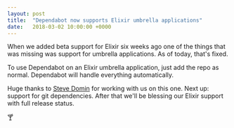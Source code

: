 ```yaml
---
layout: post
title:  "Dependabot now supports Elixir umbrella applications"
date:   2018-03-02 10:00:00 +0000
---
```


When we added beta support for Elixir six weeks ago one of the things that was
missing was support for umbrella applications. As of today, that's fixed.

To use Dependabot on an Elixir umbrella application, just add the repo as
normal. Dependabot will handle everything automatically.

Huge thanks to [Steve Domin][steve] for working with us on this one. Next up:
support for git dependencies. After that we'll be blessing our Elixir support
with full release status.

🍸

[steve]: https://twitter.com/stevedomin
